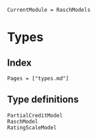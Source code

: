 ```@meta
CurrentModule = RaschModels
```

# Types
## Index
```@index
Pages = ["types.md"]
```

## Type definitions
```@docs
PartialCreditModel
RaschModel
RatingScaleModel
```
